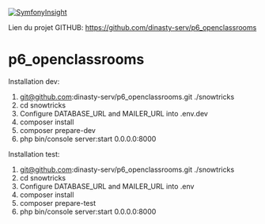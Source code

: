[![SymfonyInsight](https://insight.symfony.com/projects/31dd9a60-114b-4826-9817-1d8c75f2f87b/big.svg)](https://insight.symfony.com/projects/31dd9a60-114b-4826-9817-1d8c75f2f87b)

Lien du projet GITHUB: https://github.com/dinasty-serv/p6_openclassrooms


# p6_openclassrooms
Installation dev: 
1) git@github.com:dinasty-serv/p6_openclassrooms.git ./snowtricks
2) cd snowtricks
3) Configure DATABASE_URL and MAILER_URL into .env.dev
4) composer install
5) composer prepare-dev
6) php bin/console server:start 0.0.0.0:8000

Installation test:
1) git@github.com:dinasty-serv/p6_openclassrooms.git ./snowtricks
2) cd snowtricks
3) Configure DATABASE_URL and MAILER_URL into .env
4) composer install
5) composer prepare-test
6) php bin/console server:start 0.0.0.0:8000

